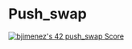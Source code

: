 # Push_swap
<a href="https://github.com/JaeSeoKim/badge42"><img src="https://badge42.vercel.app/api/v2/clkkvymoc012008mcghegnr25/project/2612831" alt="bjimenez's 42 push_swap Score" /></a>
